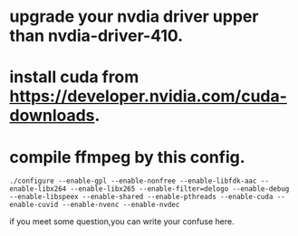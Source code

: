 
# upgrade your nvdia driver upper than nvdia-driver-410.
# install cuda from https://developer.nvidia.com/cuda-downloads.
# compile ffmpeg by this config.
```
./configure --enable-gpl --enable-nonfree --enable-libfdk-aac --enable-libx264 --enable-libx265 --enable-filter=delogo --enable-debug --enable-libspeex --enable-shared --enable-pthreads --enable-cuda --enable-cuvid --enable-nvenc --enable-nvdec
```
if you meet some question,you can write your confuse here.

